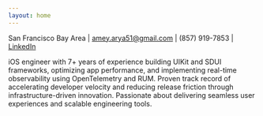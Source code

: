 ```yaml
---
layout: home
---
```


San Francisco Bay Area | [amey.arya51@gmail.com](mailto:amey.arya51@gmail.com) | (857) 919-7853 | [LinkedIn](https://linkedin.com/in/ameyarya)

iOS engineer with 7+ years of experience building UIKit and SDUI frameworks, optimizing app performance, and implementing real-time observability using OpenTelemetry and RUM. Proven track record of accelerating developer velocity and reducing release friction through infrastructure-driven innovation. Passionate about delivering seamless user experiences and scalable engineering tools.
